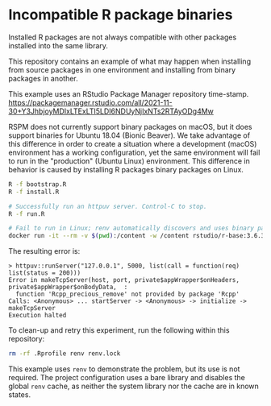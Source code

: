 # Incompatible R package binaries

Installed R packages are not always compatible with other packages installed
into the same library. 

This repository contains an example of what may happen when installing from
source packages in one environment and installing from binary packages in
another.

This example uses an RStudio Package Manager repository time-stamp.
<https://packagemanager.rstudio.com/all/2021-11-30+Y3JhbjoyMDIxLTExLTI5LDI6NDUyNjIxNTs2RTAyODg4Mw>

RSPM does not currently support binary packages on macOS, but it does support
binaries for Ubuntu 18.04 (Bionic Beaver). We take advantage of this
difference in order to create a situation where a development (macOS)
environment has a working configuration, yet the same environment will fail to
run in the "production" (Ubuntu Linux) environment. This difference in
behavior is caused by installing R packages binary packages on Linux.

```bash
R -f bootstrap.R
R -f install.R
```

```bash
# Successfully run an httpuv server. Control-C to stop.
R -f run.R
```

```bash
# Fail to run in Linux; renv automatically discovers and uses binary packages.
docker run -it --rm -v $(pwd):/content -w /content rstudio/r-base:3.6.3-bionic R -f run.R
```

The resulting error is:

```
> httpuv::runServer("127.0.0.1", 5000, list(call = function(req) list(status = 200)))
Error in makeTcpServer(host, port, private$appWrapper$onHeaders, private$appWrapper$onBodyData,  :
  function 'Rcpp_precious_remove' not provided by package 'Rcpp'
Calls: <Anonymous> ... startServer -> <Anonymous> -> initialize -> makeTcpServer
Execution halted
```

To clean-up and retry this experiment, run the following within this
repository:

```bash
rm -rf .Rprofile renv renv.lock
```

This example uses `renv` to demonstrate the problem, but its use is not
required. The project configuration uses a bare library and disables the
global `renv` cache, as neither the system library nor the cache are in known
states.
